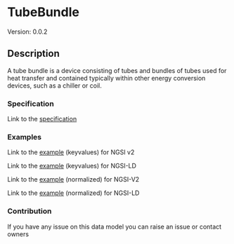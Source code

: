 # TubeBundle
Version: 0.0.2

## Description 

A tube bundle is a device consisting of tubes and bundles of tubes used for heat transfer and contained typically within other energy conversion devices, such as a chiller or coil.
### Specification

Link to the [specification](https://github.com/smart-data-models/incubated/tree/master/SAREF/s4bldg/TubeBundle/doc/spec.md)

### Examples

Link to the [example](https://github.com/smart-data-models/incubated/tree/master/SAREF/s4bldg/TubeBundle/examples/example.json) (keyvalues) for NGSI v2

Link to the [example](https://github.com/smart-data-models/incubated/tree/master/SAREF/s4bldg/TubeBundle/examples/example.jsonld) (keyvalues) for NGSI-LD

Link to the [example](https://github.com/smart-data-models/incubated/tree/master/SAREF/s4bldg/TubeBundle/examples/example-normalized.json) (normalized) for NGSI-V2

Link to the [example](https://github.com/smart-data-models/incubated/tree/master/SAREF/s4bldg/TubeBundle/examples/example-normalized.jsonld) (normalized) for NGSI-LD
### Contribution

 If you have any issue on this data model you can raise an issue or contact owners
